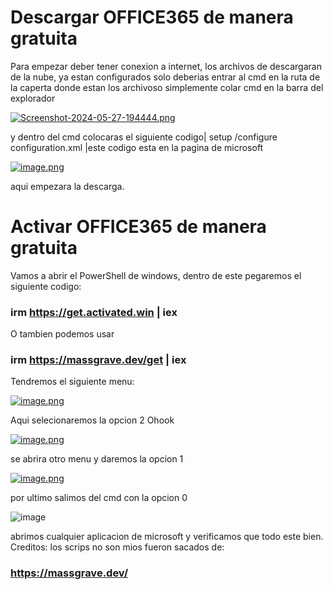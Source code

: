 # Descargar OFFICE365 de manera gratuita

Para empezar deber tener conexion a internet, los archivos de descargaran de la nube, ya estan configurados
solo deberias entrar al cmd en la ruta de la caperta donde estan los archivoso simplemente colar cmd en la 
barra del explorador 

[![Screenshot-2024-05-27-194444.png](https://i.postimg.cc/tJhkGQTz/Screenshot-2024-05-27-194444.png)](https://postimg.cc/jnSPy1yW)

y dentro del cmd colocaras el siguiente codigo| setup /configure configuration.xml |este codigo esta en la pagina de microsoft 

[![image.png](https://i.postimg.cc/zXF7dr4z/image.png)](https://postimg.cc/F710R298)

aqui empezara la descarga.

# Activar OFFICE365 de manera gratuita

Vamos a abrir el PowerShell de windows, dentro de este pegaremos el siguiente codigo:
### irm https://get.activated.win | iex
O tambien podemos usar
### irm https://massgrave.dev/get | iex

Tendremos el siguiente menu:

[![image.png](https://i.postimg.cc/LsnV6Z55/image.png)](https://postimg.cc/McJB9HyJ)

Aqui selecionaremos la opcion 2 Ohook

[![image.png](https://i.postimg.cc/KjrPsPqq/image.png)](https://postimg.cc/JH0HskWZ)

se abrira otro menu y daremos la opcion 1

[![image.png](https://i.postimg.cc/4NsbH0yr/image.png)](https://postimg.cc/9zgqvJGp)

por ultimo salimos del cmd con la opcion 0

![image](https://github.com/MarioFTCO/D-A-OFFICE365/assets/159574298/0c25f4ce-bde2-408c-843d-cae05799763d)

abrimos cualquier aplicacion de microsoft y verificamos que todo este bien.
Creditos: los scrips no son mios fueron sacados de:
### https://massgrave.dev/

